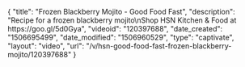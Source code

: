 {
    "title": "Frozen Blackberry Mojito - Good Food Fast",
    "description": "Recipe for a frozen blackberry mojito\nShop HSN Kitchen & Food at https:\/\/goo.gl\/5d0Gya",
    "videoid": "120397688",
    "date_created": "1506695499",
    "date_modified": "1506960529",
    "type": "captivate",
    "layout": "video",
    "url": "\/v\/hsn-good-food-fast-frozen-blackberry-mojito\/120397688"
}